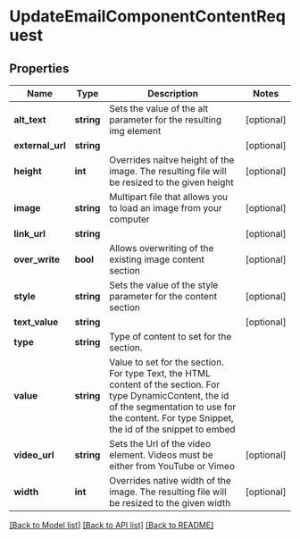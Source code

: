 # UpdateEmailComponentContentRequest

## Properties
Name | Type | Description | Notes
------------ | ------------- | ------------- | -------------
**alt_text** | **string** | Sets the value of the alt parameter for the resulting img element | [optional] 
**external_url** | **string** |  | [optional] 
**height** | **int** | Overrides naitve height of the image.  The resulting file will be resized to the given height | [optional] 
**image** | **string** | Multipart file that allows you to load an image from your computer | [optional] 
**link_url** | **string** |  | [optional] 
**over_write** | **bool** | Allows overwriting of the existing image content section | [optional] 
**style** | **string** | Sets the value of the style parameter for the content section | [optional] 
**text_value** | **string** |  | [optional] 
**type** | **string** | Type of content to set for the section. | 
**value** | **string** | Value to set for the section.  For type Text, the HTML content of the section.  For type DynamicContent, the id of the segmentation to use for the content.  For type Snippet, the id of the snippet to embed | 
**video_url** | **string** | Sets the Url of the video element.  Videos must be either from YouTube or Vimeo | [optional] 
**width** | **int** | Overrides native width of the image.  The resulting file will be resized to the given width | [optional] 

[[Back to Model list]](../README.md#documentation-for-models) [[Back to API list]](../README.md#documentation-for-api-endpoints) [[Back to README]](../README.md)


